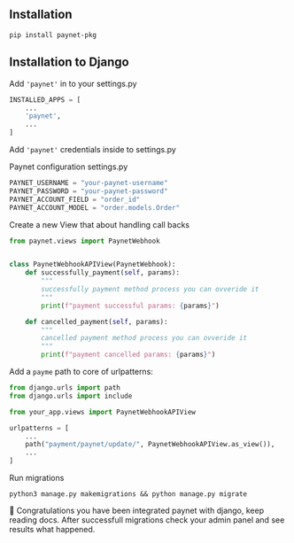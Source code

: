 
## Installation

```shell
pip install paynet-pkg
```

## Installation to Django

Add `'paynet'` in to your settings.py

```python
INSTALLED_APPS = [
    ...
    'paynet',
    ...
]
```

Add `'paynet'` credentials inside to settings.py

Paynet configuration settings.py
```python
PAYNET_USERNAME = "your-paynet-username"
PAYNET_PASSWORD = "your-paynet-password"
PAYNET_ACCOUNT_FIELD = "order_id"
PAYNET_ACCOUNT_MODEL = "order.models.Order"
```

Create a new View that about handling call backs
```python
from paynet.views import PaynetWebhook


class PaynetWebhookAPIView(PaynetWebhook):
    def successfully_payment(self, params):
        """
        successfully payment method process you can ovveride it
        """
        print(f"payment successful params: {params}")

    def cancelled_payment(self, params):
        """
        cancelled payment method process you can ovveride it
        """
        print(f"payment cancelled params: {params}")
```

Add a `payme` path to core of urlpatterns:

```python
from django.urls import path
from django.urls import include

from your_app.views import PaynetWebhookAPIView

urlpatterns = [
    ...
    path("payment/paynet/update/", PaynetWebhookAPIView.as_view()),
    ...
]
```

Run migrations
```shell
python3 manage.py makemigrations && python manage.py migrate
```

🎉 Congratulations you have been integrated paynet with django, keep reading docs. After successfull migrations check your admin panel and see results what happened.

